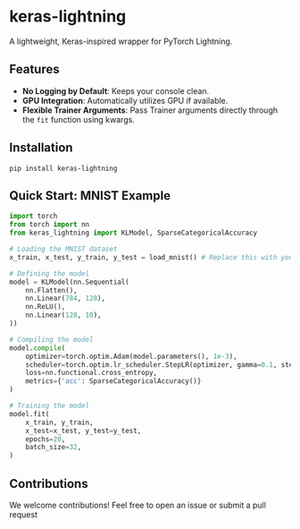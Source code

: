 # keras-lightning
A lightweight, Keras-inspired wrapper for PyTorch Lightning.

## Features
- **No Logging by Default**: Keeps your console clean.
- **GPU Integration**: Automatically utilizes GPU if available.
- **Flexible Trainer Arguments**: Pass Trainer arguments directly through the `fit` function using kwargs.

## Installation
```
pip install keras-lightning
```

## Quick Start: MNIST Example
```python
import torch
from torch import nn
from keras_lightning import KLModel, SparseCategoricalAccuracy

# Loading the MNIST dataset
x_train, x_test, y_train, y_test = load_mnist() # Replace this with your MNIST data loading function 

# Defining the model
model = KLModel(nn.Sequential(
    nn.Flatten(),
    nn.Linear(784, 128),
    nn.ReLU(),
    nn.Linear(128, 10),
))

# Compiling the model
model.compile(
    optimizer=torch.optim.Adam(model.parameters(), 1e-3),
    scheduler=torch.optim.lr_scheduler.StepLR(optimizer, gamma=0.1, step_size=10),
    loss=nn.functional.cross_entropy,
    metrics={'acc': SparseCategoricalAccuracy()}
)

# Training the model
model.fit(
    x_train, y_train, 
    x_test=x_test, y_test=y_test,
    epochs=20, 
    batch_size=32,
)
```

## Contributions
We welcome contributions! Feel free to open an issue or submit a pull request
